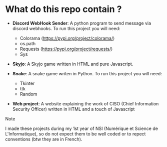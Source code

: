 # What do this repo contain ?

- **Discord WebHook Sender**: A python program to send message via discord webhooks. To run this project you will need:
    - Colorama (https://pypi.org/project/colorama/)
    - os.path
    - Requests (https://pypi.org/project/requests/)
    - Sys

- **Skyjo**: A Skyjo game written in HTML and pure Javascript.

- **Snake**: A snake game writen in Python. To run this project you will need:
    - Tkinter
    - ttk 
    - Random

- **Web project**: A website explaining the work of CISO (Chief Information Security Officer) written in HTML and a touch of Javascript

> [!NOTE] 
I made these projects during my 1st year of NSI (Numérique et Science de L'Informatique), so do not expect them to be well coded or to repect conventions (btw they are in French).
